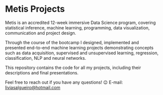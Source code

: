 # Metis Projects

Metis is an accredited 12-week immersive Data Science program, covering statistical inference, machine learning, programming, data visualization, communication and project design.

Through the course of the bootcamp I designed, implemented and presented end-to-end machine learning projects demonstrating concepts such as data acquisition, supervised and unsupervised learning, regression, classification, NLP and neural networks.

This repository contains the code for all my projects, including their descriptions and final presentations. 

Feel free to reach out if you have any questions! :wink: E-mail: liviasalgueiro@hotmail.com

